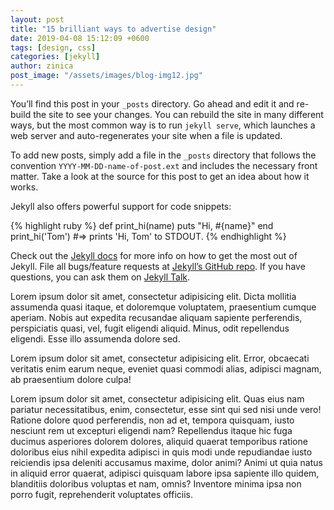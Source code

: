 ```yaml
---
layout: post
title: "15 brilliant ways to advertise design"
date: 2019-04-08 15:12:09 +0600
tags: [design, css]
categories: [jekyll]
author: zinica
post_image: "/assets/images/blog-img12.jpg"
---
```

You’ll find this post in your `_posts` directory. Go ahead and edit it and re-build the site to see your changes. You can rebuild the site in many different ways, but the most common way is to run `jekyll serve`, which launches a web server and auto-regenerates your site when a file is updated.

To add new posts, simply add a file in the `_posts` directory that follows the convention `YYYY-MM-DD-name-of-post.ext` and includes the necessary front matter. Take a look at the source for this post to get an idea about how it works.

Jekyll also offers powerful support for code snippets:

{% highlight ruby %}
def print_hi(name)
  puts "Hi, #{name}"
end
print_hi('Tom')
#=> prints 'Hi, Tom' to STDOUT.
{% endhighlight %}

Check out the [Jekyll docs][jekyll-docs] for more info on how to get the most out of Jekyll. File all bugs/feature requests at [Jekyll’s GitHub repo][jekyll-gh]. If you have questions, you can ask them on [Jekyll Talk][jekyll-talk].

[jekyll-docs]: https://jekyllrb.com/docs/home
[jekyll-gh]:   https://github.com/jekyll/jekyll
[jekyll-talk]: https://talk.jekyllrb.com/


Lorem ipsum dolor sit amet, consectetur adipisicing elit. Dicta mollitia assumenda quasi itaque, et doloremque voluptatem, praesentium cumque aperiam. Nobis aut expedita recusandae aliquam sapiente perferendis, perspiciatis quasi, vel, fugit eligendi aliquid. Minus, odit repellendus eligendi. Esse illo assumenda dolore sed.

Lorem ipsum dolor sit amet, consectetur adipisicing elit. Error, obcaecati veritatis enim earum neque, eveniet quasi commodi alias, adipisci magnam, ab praesentium dolore culpa!

Lorem ipsum dolor sit amet, consectetur adipisicing elit. Quas eius nam pariatur necessitatibus, enim, consectetur, esse sint qui sed nisi unde vero! Ratione dolore quod perferendis, non ad et, tempora quisquam, iusto nesciunt rem ut excepturi eligendi nam? Repellendus itaque hic fuga ducimus asperiores dolorem dolores, aliquid quaerat temporibus ratione doloribus eius nihil expedita adipisci in quis modi unde repudiandae iusto reiciendis ipsa deleniti accusamus maxime, dolor animi? Animi ut quia natus in aliquid error quaerat, adipisci quisquam labore ipsa sapiente illo quidem, blanditiis doloribus voluptas et nam, omnis? Inventore minima ipsa non porro fugit, reprehenderit voluptates officiis.